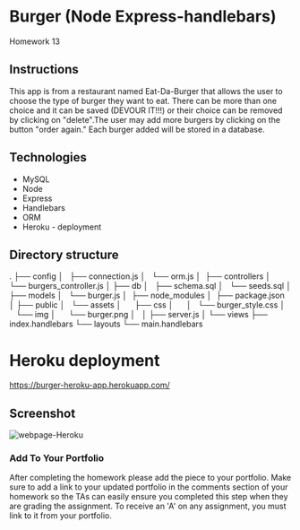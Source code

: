 # Burger (Node Express-handlebars)
Homework 13

## Instructions
This app is from a restaurant named Eat-Da-Burger that allows the user to choose the type of burger they want to eat. There can be more than one choice and it can be saved (DEVOUR IT!!!) or their choice can be removed by clicking on "delete".The user may add more burgers by clicking on the button "order again." Each burger added will be stored in a database.

## Technologies
- MySQL
- Node
- Express
- Handlebars
- ORM
- Heroku - deployment

## Directory structure

.
├── config
│   ├── connection.js
│   └── orm.js
│ 
├── controllers
│   └── burgers_controller.js
│
├── db
│   ├── schema.sql
│   └── seeds.sql
│
├── models
│   └── burger.js
│ 
├── node_modules
│ 
├── package.json
│
├── public
│   └── assets
│       ├── css
│       │   └── burger_style.css
│       └── img
│           └── burger.png
│   
│
├── server.js
│
└── views
    ├── index.handlebars
    └── layouts
        └── main.handlebars


# Heroku deployment
https://burger-heroku-app.herokuapp.com/

## Screenshot
![webpage-Heroku](/public/assets/img/webpage.png)


### Add To Your Portfolio

After completing the homework please add the piece to your portfolio. Make sure to add a link to your updated portfolio in the comments section of your homework so the TAs can easily ensure you completed this step when they are grading the assignment. To receive an 'A' on any assignment, you must link to it from your portfolio.

